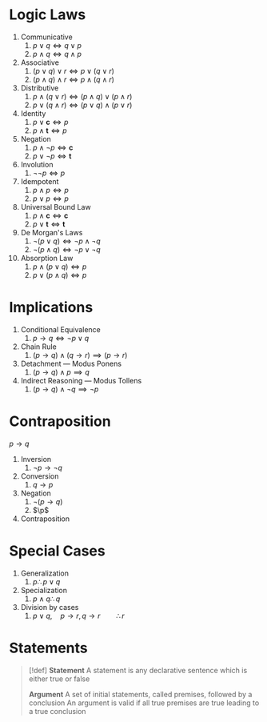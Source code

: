 # Logic Laws

1. Communicative
	1. $p\lor q\iff q\lor p$
	2. $p\land q\iff q\land p$
2. Associative
	1. $(p\lor q)\lor r\iff p\lor (q\lor r)$
	2. $(p\land q)\land r\iff p\land (q\land r)$
3. Distributive
	1. $p\land(q\lor r)\iff(p\land q)\lor(p\land r)$
	2. $p\lor(q\land r)\iff(p\lor q)\land(p\lor r)$
4. Identity
	1. $p\lor\mathbf c\iff p$
	2. $p\land\mathbf t\iff p$
5. Negation
	1. $p\land\lnot p\iff\mathbf c$
	2. $p\lor\lnot p\iff\mathbf t$
6. Involution
	1. $\lnot\lnot p\iff p$
7. Idempotent
	1. $p\land p\iff p$
	2. $p\lor p\iff p$
8. Universal Bound Law
	1. $p\land\mathbf c\iff \mathbf c$
	2. $p\lor\mathbf t\iff \mathbf t$
9. De Morgan's Laws
	1. $\lnot(p\lor q)\iff\lnot p\land\lnot q$
	2. $\lnot(p\land q)\iff\lnot p\lor\lnot q$
10. Absorption Law
	1. $p\land(p\lor q)\iff p$
	2. $p\lor(p\land q)\iff p$

# Implications

1. Conditional Equivalence
	1. $p\to q\iff\lnot p\lor q$
2. Chain Rule
	1. $(p\to q)\land(q\to r)\implies(p\to r)$
3. Detachment — Modus Ponens
	1. $(p\to q)\land p\implies q$
4. Indirect Reasoning — Modus Tollens
	1. $(p\to q)\land\lnot q\implies \lnot p$

# Contraposition
$p\to q$

1. Inversion
	1. $\lnot p\to\lnot q$
2. Conversion
	1. $q\to p$
3. Negation
	1. $\lnot(p\to q)$
	2. $\p$
4. Contraposition

# Special Cases

1. Generalization
	1. $p\therefore p\lor q$
2. Specialization
	1. $p\land q\therefore q$
3. Division by cases
	1. $p\lor q,\quad p\to r,q\to r\qquad\therefore r$

# Statements


> [!def]
> **Statement**
> A statement is any declarative sentence which is either true or false
> 
> **Argument**
> A set of initial statements, called premises, followed by a conclusion
> An argument is valid if all true premises are true leading to a true conclusion 


